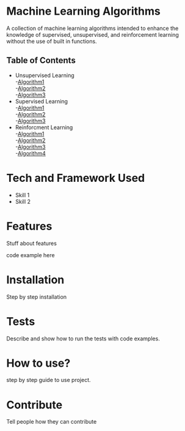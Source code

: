 # Machine Learning Algorithms

<p>
A collection of machine learning algorithms intended to enhance the knowledge of supervised, unsupervised, and reinforcement learning without the use of built in functions.
</p>

## Table of Contents
- Unsupervised Learning <br>
 -[Algorithm1]() <br>
 -[Algorithm2]() <br>
 -[Algorithm3]() <br>
- Supervised Learning <br>
 -[Algorithm1]() <br>
 -[Algorithm2]() <br>
 -[Algorithm3]() <br>
- Reinforcment Learning <br>
 -[Algorithm1]() <br>
 -[Algorithm2]() <br>
 -[Algorithm3]() <br>
 -[Algorithm4]() 



# Tech and Framework Used
- Skill 1
- Skill 2

# Features
Stuff about features

code example here

# Installation
Step by step installation

# Tests
Describe and show how to run the tests with code examples.

# How to use?
step by step guide to use project.

# Contribute
Tell people how they can contribute
